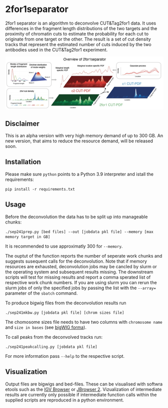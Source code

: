 # 2for1separator

2for1 separator is an algorithm to deconvolve CUT&Tag2for1 data.  It uses
differences in the fragment length distributions of the two targets and the
proximity of chromatin cuts to estimate the probability for each cut to
originate from one target or the other. The result is a set of cut density
tracks that represent the estimated number of cuts induced by the two
antibodies used in the CUT&Tag2for1 experiment.

![Schmenatic](schematic.jpg?raw=true "Schematic")

## Disclaimer

This is an alpha version with very high memory demand of up to
300 GB. An new version, that aims to reduce the resource demand,
will be released soon.

## Installation

Please make sure `python` points to a Python 3.9 interpreter
and istall the requirements:
```
pip install -r requirements.txt
```

## Usage

Before the deconvolution the data has to be split up into manageable chunks:
```
./sep241prep.py [bed files] --out [jobdata pkl file] --memory [max memory target in GB]
```
It is recommended to use approximatly 300 for `--memory`.

The ouptut of the function reports the number of seperate work chunks
and suggests susequent calls for the deconvolution.
Note that if memory resources are exhausted, deconvolution jobs
may be cancled by slurm or the operating system and subsequent
results missing. The downstream scripts will test for missing
results and report a comma sperated list of respective work chunk
numbers. If you are using slurm you can rerun the slurm jobs of only
the specified jobs by passing the list with the `--array=` parameter
of the `sbatch` command.

To produce bigwig files from the deconvolution results run
```
./sep241mkbw.py [jobdata pkl file] [chrom sizes file]
```
The chomosome sizes file needs to have two columns with `chromosome name` and
`size in bases`
(see [bigWIG forma](https://genome.ucsc.edu/goldenPath/help/bigWig.html)).

To call peaks from the deconvolved tracks run:
```
./sep241peakcalling.py [jobdata pkl file]
```

For more information pass `--help` to the respective script.

## Visualization

Output files are bigwigs and bed-files. These can be visualised
with softwra etools such as the
[IGV Browser](https://software.broadinstitute.org/software/igv/)
or
[JBrowser 2](https://jbrowse.org/jb2/).
Vizualization of intermediate results are currently only possible
if intermediate function calls within the supplied scripts are
reproduced in a python environment.
